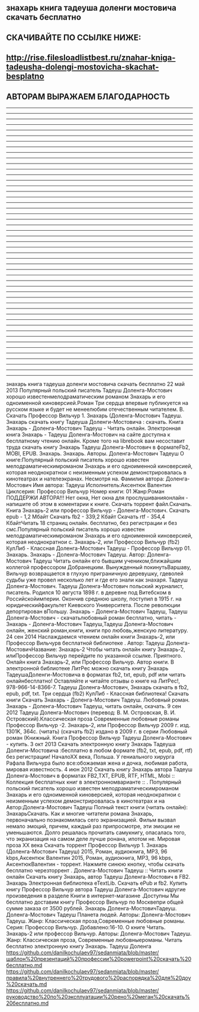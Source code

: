 знахарь книга тадеуша доленги мостовича скачать бесплатно
--------------------------------------------------
СКАЧИВАЙТЕ ПО ССЫЛКЕ НИЖЕ:
--------------------------------------------------
http://rise.filesloadlistbest.ru/znahar-kniga-tadeusha-dolengi-mostovicha-skachat-besplatno
--------------------------------------------------
АВТОРАМ ВЫРАЖАЕМ БЛАГОДАРНОСТЬ
--------------------------------------------------
--------------------------------------------------
--------------------------------------------------
--------------------------------------------------
--------------------------------------------------
--------------------------------------------------
--------------------------------------------------
--------------------------------------------------
--------------------------------------------------
--------------------------------------------------
--------------------------------------------------
--------------------------------------------------
--------------------------------------------------
--------------------------------------------------
--------------------------------------------------
--------------------------------------------------
--------------------------------------------------
--------------------------------------------------
--------------------------------------------------
--------------------------------------------------
--------------------------------------------------
--------------------------------------------------
--------------------------------------------------
--------------------------------------------------
--------------------------------------------------
--------------------------------------------------
--------------------------------------------------
--------------------------------------------------
--------------------------------------------------
--------------------------------------------------
--------------------------------------------------
--------------------------------------------------
--------------------------------------------------
--------------------------------------------------
--------------------------------------------------
--------------------------------------------------
--------------------------------------------------
--------------------------------------------------
--------------------------------------------------
--------------------------------------------------
--------------------------------------------------
--------------------------------------------------
--------------------------------------------------
--------------------------------------------------
--------------------------------------------------
--------------------------------------------------
--------------------------------------------------
--------------------------------------------------
--------------------------------------------------
--------------------------------------------------
знахарь книга тадеуша доленги мостовича скачать бесплатно 22 май 2013  Популярный польский писатель Тадеуш Доленга-Мостович хорошо известенмелодраматическим романом Знахарь и его одноименной киноверсией.Роман Три сердца впервые публикуется на русском языке и будет не менеелюбим отечественным читателем. В. Скачать Профессор Вильчур 1. Знахарь (Доленга-Мостович Тадеуш. Знахарь скачать книгу Тадеуша Доленги-Мостовича : скачать. Книга Знахарь - Доленга-Мостович Тадеуш - Читать онлайн. Электронная книга Знахарь - Тадеуш Доленга-Мостович на сайте  доступна к бесплатному чтению онлайн. Кроме того на librebook вам несоставит труда скачать книгу Знахарь Тадеуш Доленга-Мостович в форматеFb2, MOBI, EPUB. Знахарь. Знахарь. Авторы. Доленга-Мостович Тадеуш  О книге:Популярный польский писатель хорошо известен мелодраматическимроманом Знахарь и его одноименной киноверсией, которая неоднократнои с неизменным успехом демонстрировалась в кинотеатрах и нателеэкранах. Несмотря на. Фамилия автора: Доленга-Мостович Имя автора: Тадеуш Исполнитель:Аксентюк Валентин Циклсерия: Профессор Вильчур Номер книги: 01 Жанр:Роман  ПОДДЕРЖИ АВТОРА!!! Нет окна, Нет окна для прослушиванияонлайн - напишите об этом в коментарии к книге. Скачать торрент файл.Скачать. Книга Знахарь-2 или профессор Вильчур - Доленга-Мостович. Cкачать epub - 1,2 Мбайт Cкачать fb2 - 339,2 Кбайт Cкачать rtf - 354,4 КбайтЧитать 18 страниц онлайн. бесплатно, без регистрации и без смс.Популярный польский писатель хорошо известен мелодраматическимроманом Знахарь и его одноименной киноверсией, которая неоднократнои с. Знахарь-2, или Профессор Вильчур (fb2)  КулЛиб - Классная
Доленга-Мостович Тадеуш - Профессор Вильчур 01. Знахарь. Знахарь - Доленга-Мостович Тадеуш. Автор: Доленга-Мостович Тадеуш  Читать онлайн  его бывшим учеником,ближайшим коллегой профессором Добранецким. Вынужденный покинутьВаршаву, Вильчур возвращается в глухую приграничную деревушку, гдеволей судьбы уже провел несколько лет и где его знали как знахаря. Тадеуш Доленга-Мостович. Тадеуш Доленга-Мостович  польский журналист, писатель. Родился 10 августа 1898 г. в деревне под Витебском в Российскойимперии. Окончив среднюю школу, поступил в 1915 г. на юридическийфакультет Киевского Университета. После революции депортирован вПольшу. Знахарь - Доленга-Мостович Тадеуш, Тадеуш Доленга-Мостович - скачатьлюбовный роман бесплатно, читать - Знахарь - Доленга-Мостович Тадеуш,Тадеуш Доленга-Мостович онлайн, женский роман,книги, книги про любовь,женскую литературу. 24 сен 2014  Наслаждаемся чтением онлайн книги Знахарь-2, или Профессор Вильчурв бесплатной библиотеке .  Автор: Тадеуш Доленга-МостовичНазвание: Знахарь-2  Чтобы читать онлайн книгу Знахарь-2, илиПрофессор Вильчур перейдите по указанной ссылке. Приятного. Онлайн книга Знахарь-2, или Профессор Вильчур. Автор книги. В электронной библиотеке ЛитРес можно скачать книгу Знахарь ТадеушаДоленги-Мостовича в форматах fb2, txt, epub, pdf или читать онлайнбесплатно! Оставляйте и читайте отзывы о книге на ЛитРес!, 978-966-14-8366-7. Тадеуш Доленга-Мостович, Знахарь  скачать в fb2, epub, pdf, txt. Три сердца (fb2)  КулЛиб - Классная библиотека! Скачать книги
Скачать Знахарь - Доленга-Мостович Тадеуш. Любовный роман. Знахарь - Доленга-Мостович Тадеуш, читать онлайн, скачать. 9 сен 2012  Тадеуш Доленга-Мостович (перевод: В. М. Островская, В. И. Островский).Классическая проза Современные любовные романы  Профессор Вильчур -2. Знахарь-2, или Профессор Вильчур 2009 г. изд. 1301K, 364с. (читать) (скачать fb2) издано в 2009 г. в серии Любовный роман (Книжный. Книга Профессор Вильчур Тадеуш Доленга-Мостович - купить. 3 окт 2013  Скачать электронную книгу Знахарь Тадеуша Доленги-Мостовича :бесплатно в любом формате (fb2, txt, epub, pdf, rtf) без регистрации! НачалоХХ века, Польша. У гениального хирурга Рафала Вильчура было все:обожаемая жена и дочка, любимая работа, мировая известность. 4 июн 2012  Скачать книгу Знахарь автора Тадеуш Доленга-Мостович в форматах FB2,TXT, EPUB, RTF, HTML, Mobi :: Коллекция бесплатных книг в электронномварианте :: . Популярный польский писатель хорошо известен мелодраматическимроманом Знахарь и его одноименной киноверсией, которая неоднократнои с неизменным успехом демонстрировалась в кинотеатрах и на  Автор:Доленга-Мостович Тадеуш  Полный текст книги (читать онлайн): ЗнахарьСкачать. Как и многие читатели романа Знахарь, первоначально познакомилась сего экранизацией. Фильм вызвал немало эмоций, причем, каждый раз припросмотре, эти эмоции не уменьшаются. Долго решалась прочитать самукнигу, опасалась того, что экранизация на самом деле лучше ронана, ипотом не. Мировая проза ХХ века  Скачать торрент Профессор Вильчур 1. Знахарь (Доленга-Мостович Тадеуш) 2015, Роман, аудиокнига, MP3, 96 kbps,Аксентюк Валентин  2015, Роман, аудиокнига, MP3, 96 kbps, АксентюкВалентин - торрент. Нажмите синюю кнопку, чтобы cкачать бесплатно черезторрент . Доленга-Мостович Тадеуш :: Читать книги онлайн
Скачать книгу Знахарь, автор Тадеуш Доленга-Мостович в FB2. Знахарь  Электронная библиотека eTextLib. Скачать ePub и fb2. Купить книгу Профессор Вильчур автора Тадеуш Доленга-Мостович идругие произведения в разделе Книги в интернет-магазине .Доступны  Мы бесплатно доставим книгу Профессор Вильчур по Москвепри общей сумме заказа от 3500 рублей.  Знахарь Доленга-МостовичТадеуш. Доленга-Мостович Тадеуш  Планета людей. Авторы: Доленга-Мостович Тадеуш. Жанр: Классическая проза,Современные любовные романы. Серия: Профессор Вильчур. Добавлено:16-10. О книге  Читать. Знахарь-2 или профессор Вильчур. Авторы: Доленга-Мостович Тадеуш. Жанр: Классическая проза, Современные любовныероманы. Читать бесплатно электронную книгу Знахарь. Тадеуш Доленга
https://github.com/danilkochulaev97/sedanmiata/blob/master/шаблон%20презентаций%20профессии%20powerpoint%20скачать%20бесплатно.md
https://github.com/danilkochulaev97/sedanmiata/blob/master/правила%20внутреннего%20трудового%20распорядка%20для%20доу%20скачать.md
https://github.com/danilkochulaev97/sedanmiata/blob/master/руководство%20по%20эксплуатации%20рено%20меган%20скачать%20бесплатно.md